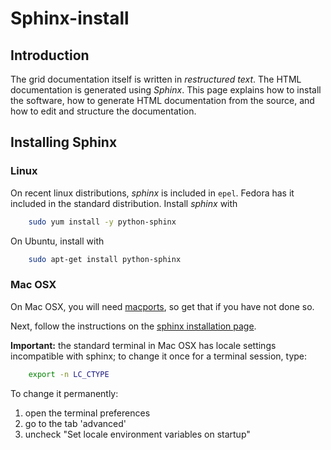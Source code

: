 # Sphinx-install

## Introduction

The grid documentation itself is written in *restructured text*. The HTML documentation is generated using *Sphinx*. 
This page explains how to install the software, how to generate HTML documentation from the source, and how to edit and structure the documentation.


## Installing Sphinx

### Linux

On recent linux distributions, *sphinx* is included in ```epel```. Fedora has it included in the standard distribution. Install *sphinx* with

```sh
    sudo yum install -y python-sphinx
```

On Ubuntu, install with

```sh
    sudo apt-get install python-sphinx
```

### Mac OSX

On Mac OSX, you will need [macports](https://www.macports.org), so get that if you have not done so.

Next, follow the instructions on the [sphinx installation page](http://sphinx-doc.org/install.html).

**Important:** the standard terminal in Mac OSX has locale settings incompatible with sphinx; to change it once for a terminal session, type:

```sh
    export -n LC_CTYPE
```

To change it permanently:

1. open the terminal preferences
2. go to the tab 'advanced'
3. uncheck "Set locale environment variables on startup"

